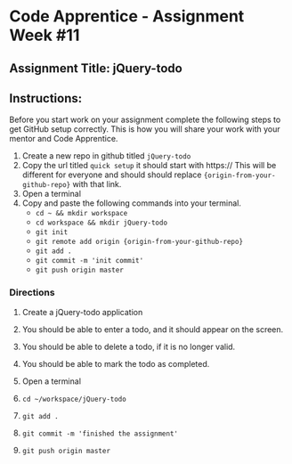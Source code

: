# Code Apprentice - Assignment Week #11

## Assignment Title: jQuery-todo

## Instructions:
Before you start work on your assignment complete the following steps to get GitHub setup correctly. This is how you will share your work with your mentor and Code Apprentice.

1. Create a new repo in github titled `jQuery-todo`
1. Copy the url titled `quick setup` it should start with https:// This will be different for everyone and should should replace `{origin-from-your-github-repo}` with that link.
1. Open a terminal
1. Copy and paste the following commands into your terminal.
	- `cd ~ && mkdir workspace`
	- `cd workspace && mkdir jQuery-todo`
	- `git init`
	- `git remote add origin {origin-from-your-github-repo}`
	- `git add .`
	- `git commit -m 'init commit'`
	- `git push origin master`

### Directions
1. Create a jQuery-todo application
1. You should be able to enter a todo, and it should appear on the screen.
1. You should be able to delete a todo, if it is no longer valid.
1. You should be able to mark the todo as completed. 

1. Open a terminal
1. `cd ~/workspace/jQuery-todo`
1. `git add .`
1. `git commit -m 'finished the assignment'`
1. `git push origin master`
